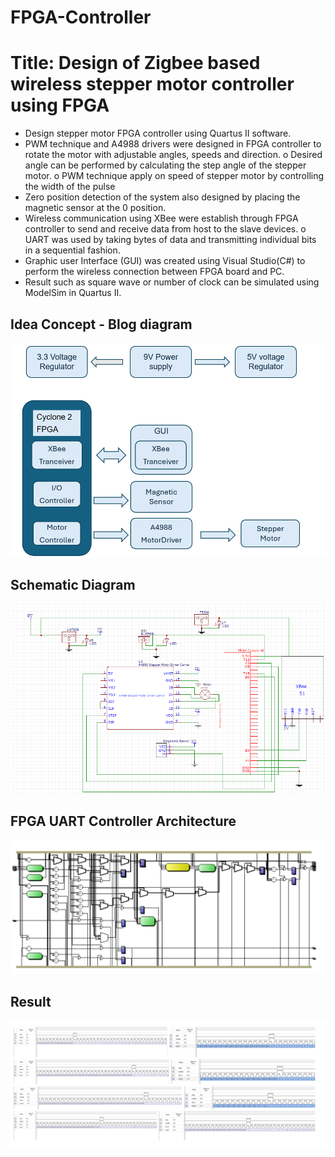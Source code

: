 # FPGA-Controller

# Title: Design of Zigbee based wireless stepper motor controller using FPGA
- Design stepper motor FPGA controller using Quartus II software.
- PWM technique and A4988 drivers were designed in FPGA controller to rotate the
motor with adjustable angles, speeds and direction.
o Desired angle can be performed by calculating the step angle of the stepper motor.
o PWM technique apply on speed of stepper motor by controlling the width of the
pulse
- Zero position detection of the system also designed by placing the magnetic sensor
at the 0 position.
- Wireless communication using XBee were establish through FPGA controller to send
and receive data from host to the slave devices.
o UART was used by taking bytes of data and transmitting individual bits in a sequential
fashion.
- Graphic user Interface (GUI) was created using Visual Studio(C#) to perform the
wireless connection between FPGA board and PC.
- Result such as square wave or number of clock can be simulated using ModelSim in
Quartus II.

## Idea Concept - Blog diagram
<img src="https://github.com/Roey0204/FPGA-Controller/blob/main/img/Block%20diagram.png" alt="Image1">

## Schematic Diagram
<img src="https://github.com/Roey0204/FPGA-Controller/blob/main/img/Schematic.PNG" alt="Image1">

## FPGA UART Controller Architecture
<img src="https://github.com/Roey0204/FPGA-Controller/blob/main/img/Architecture.png" alt="Image1">

## Result 
<img src="https://github.com/Roey0204/FPGA-Controller/blob/main/img/result.png" alt="Image1">

